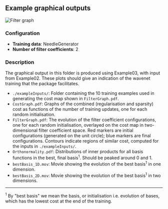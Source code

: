## Example graphical outputs

![Filter graph](https://github.com/asogaard/Wavenet/blob/master/media/FilterGraph.png "Filter graph.")

### Configuration
* __Training data__: NeedleGenerator
* __Number of filter coefficients__: 2

### Description
The graphical output in this folder is produced using Example03, with input from Example02. These plots should give an indication of the wavenet training that the package facilitates.

* `./exampleInputs/`: Folder containing the 10 training examples used in generating the cost map shown in `FilterGraph.pdf`.
* `CostGraph.pdf`: Graphs of the combined (regularisation and sparsity) cost as functions of the number of training updates, one for each random initialisation.
* `FilterGraph.pdf`: The evolution of the filter coefficient configurations, one for each random initialisation, overlayed on the cost map in two-dimensional filter coefficient space. Red markers are initial configurations (generated on the unit circle); blue markers are final configurations. Contours indicate regions of similar cost, computed for the inputs in `./exampleInputs/`.
* `Orthonormality.pdf`: Distributions of inner products for all basis functions in the best, final basis<sup>1</sup>. Should be peaked around 0 and 1.
* `bestBasis_1D.mov`: Movie showing the evolution of the best basis<sup>1</sup> in one dimension.
* `bestBasis_2D.mov`: Movie showing the evolution of the best basis<sup>1</sup> in two dimensions.

---

<sup>1</sup> By "best basis" we mean the basis, or initialisation i.e. evolution of bases, which has the lowest cost at the end of the training.